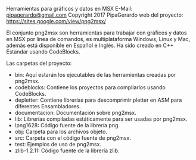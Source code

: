 Herramientas para gráficos y datos en MSX
E-Mail: pipagerardo@gmail.com Copyright 2017 PipaGerardo
web del proyecto: https://sites.google.com/view/png2msx/

El conjunto png2msx son herramientas para trabajar con gráficos y datos en MSX por línea de comandos, es multiplataforma Windows, Linux y Mac, además está disponible en Español e Inglés. Ha sido creado en C++ Estandar usando CodeBlocks.

Las carpetas del proyecto:

 - bin:           Aquí estarán los ejecutables de las herramientas creadas por png2msx.
 - codeblocks:    Contiene los proyectos para compilarlos usando CodeBlocks.
 - depletter:     Contiene librerías para descomprimir pletter en ASM para diferentes Ensambladores.
 - documentacion: Documentación sobre png2msx.
 - lib:           Librerías compiladas estáticamente para ser usadas por png2msx.
 - lpng1628:      Código fuente de la librería png.
 - obj:           Carpeta para los archivos objeto.
 - src:           Carpeta con el código fuente de png2msx.
 - test:          Ejemplos de uso de png2msx.
 - zlib-1.2.11:   Código fuente de la librería zlib.
 
